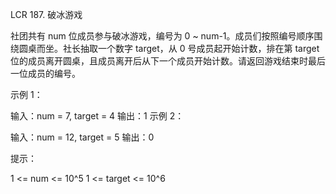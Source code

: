 LCR 187. 破冰游戏

社团共有 num 位成员参与破冰游戏，编号为 0 ~ num-1。成员们按照编号顺序围绕圆桌而坐。社长抽取一个数字 target，从 0 号成员起开始计数，排在第 target 位的成员离开圆桌，且成员离开后从下一个成员开始计数。请返回游戏结束时最后一位成员的编号。

 

示例 1：

输入：num = 7, target = 4
输出：1
示例 2：

输入：num = 12, target = 5
输出：0
 

提示：

1 <= num <= 10^5
1 <= target <= 10^6